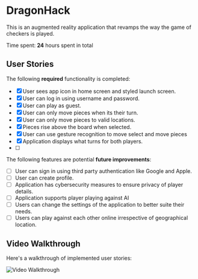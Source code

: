 # DragonHack

This is an augmented reality application that revamps the way the game of checkers is played.

Time spent: **24** hours spent in total

## User Stories

The following **required** functionality is completed:

- [x] User sees app icon in home screen and styled launch screen.
- [x] User can log in using username and password.
- [x] User can play as guest.
- [x] User can only move pieces when its their turn.
- [x] User can only move pieces to valid locations.
- [x] Pieces rise above the board when selected.
- [x] User can use gesture recognition to move select and move pieces
- [x] Application displays what turns for both players.
- [ ] 

The following features are potential **future improvements**:

- [ ] User can sign in using third party authentication like Google and Apple.
- [ ] User can create profile.
- [ ] Application has cybersecurity measures to ensure privacy of player details.
- [ ] Application supports player playing against AI
- [ ] Users can change the settings of the application to better suite their needs.
- [ ] Users can play against each other online irrespective of geographical location.

## Video Walkthrough

Here's a walkthrough of implemented user stories:

<img src='' title='Video Walkthrough' width='' alt='Video Walkthrough' />
